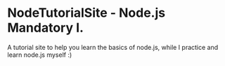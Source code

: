 # NodeTutorialSite - Node.js Mandatory I.
A tutorial site to help you learn the basics of node.js, while I practice and learn node.js myself :)

